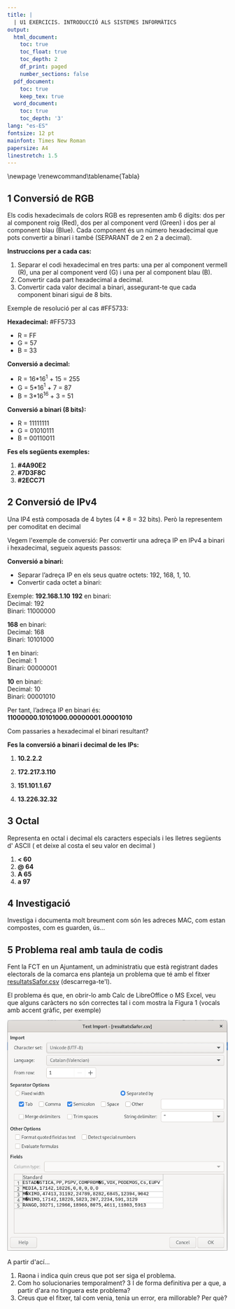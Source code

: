 ```yaml
---
title: |
  | U1 EXERCICIS. INTRODUCCIÓ ALS SISTEMES INFORMÀTICS
output:
  html_document:
    toc: true
    toc_float: true
    toc_depth: 2
    df_print: paged
    number_sections: false
  pdf_document: 
    toc: true
    keep_tex: true
  word_document:
    toc: true
    toc_depth: '3'
lang: "es-ES"
fontsize: 12 pt
mainfont: Times New Roman
papersize: A4
linestretch: 1.5
---
```


\newpage
\renewcommand\tablename{Tabla}

## 1 Conversió de RGB

Els codis hexadecimals de colors RGB es representen amb 6 dígits: dos per al component roig (Red), dos per al component verd (Green) i dos per al component blau (Blue). Cada component és un número hexadecimal que pots convertir a binari i també (SEPARANT de 2 en 2 a decimal).

**Instruccions per a cada cas:**

1. Separar el codi hexadecimal en tres parts: una per al component vermell (R), una per al component verd (G) i una per al component blau (B).
2. Convertir cada part hexadecimal a decimal.
3. Convertir cada valor decimal a binari, assegurant-te que cada component binari sigui de 8 bits.

Exemple de resolució per al cas #FF5733:

**Hexadecimal:** #FF5733  
   - R = FF  
   - G = 57  
   - B = 33  

**Conversió a decimal:**
   - R = 16*16$^{1}$ + 15 = 255  
   - G = 5*16$^{1}$ + 7 = 87  
   - B = 3*16$^{16}$ + 3 =  51

**Conversió a binari (8 bits):** 
   - R = 11111111  
   - G = 01010111  
   - B = 00110011  
   

**Fes els següents exemples:**

1. **#4A90E2**  
3. **#7D3F8C**  
4. **#2ECC71**  


## 2 Conversió de IPv4

Una IP4 està composada de 4 bytes (4 * 8 = 32 bits). Però la representem per comoditat en decimal

Vegem l'exemple de conversió:
Per convertir una adreça IP en IPv4 a binari i hexadecimal, segueix aquests passos:

**Conversió a binari:**

   - Separar l’adreça IP en els seus quatre octets: 192, 168, 1, 10.
   - Convertir cada octet a binari:

Exemple: **192.168.1.10**
  **192** en binari:  
       Decimal: 192  
       Binari: 11000000

  **168** en binari:  
       Decimal: 168  
       Binari: 10101000

  **1** en binari:  
       Decimal: 1  
       Binari: 00000001

  **10** en binari:  
       Decimal: 10  
       Binari: 00001010

Per tant, l’adreça IP en binari és:  
     **11000000.10101000.00000001.00001010**

Com passaries a hexadecimal el binari resultant?

**Fes la conversió a binari i decimal de les IPs:**

1. **10.2.2.2**

2. **172.217.3.110**

3. **151.101.1.67**

4. **13.226.32.32**


## 3 Octal

Representa en octal i decimal els caracters especials i les lletres següents d' ASCII ( et deixe al costa el seu valor en decimal )

1. **<	60**
2. **@	64**
3. **A	65**
4. **a  97**

## 4 Investigació

Investiga i documenta molt breument com són les adreces MAC, com estan compostes,  com es guarden, ús...

## 5 Problema real amb taula de codis

Fent la FCT en un Ajuntament, un administratiu que està registrant dades electorals de la comarca ens planteja un problema que té amb el fitxer [resultatsSafor.csv](altres/resultatsSafor.csv) (descarrega-te'l).

El problema és que, en obrir-lo amb Calc de LibreOffice o MS Excel, veu que alguns caràcters no són correctes tal i com mostra la Figura 1 (vocals amb accent gràfic, per exemple)

![*Figura 1: Importació de CSV*](png/resultatsSafor.png)

A partir d'ací...

1. Raona i indica quin creus que pot ser siga el problema.
2. Com ho solucionaries temporalment?
3  I de forma definitiva per a que, a partir d'ara no tinguera este problema?
4. Creus que el fitxer, tal com venia, tenia un error, era millorable? Per què?


